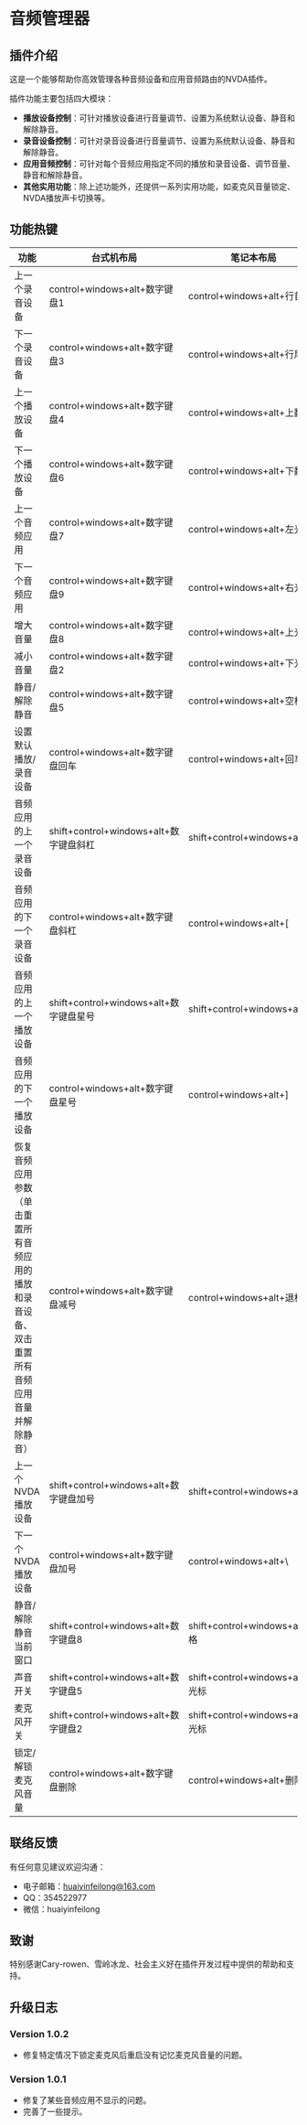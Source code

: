 # 音频管理器

## 插件介绍

这是一个能够帮助你高效管理各种音频设备和应用音频路由的NVDA插件。

插件功能主要包括四大模块：

* **播放设备控制**：可针对播放设备进行音量调节、设置为系统默认设备、静音和解除静音。
* **录音设备控制**：可针对录音设备进行音量调节、设置为系统默认设备、静音和解除静音。
* **应用音频控制**：可针对每个音频应用指定不同的播放和录音设备、调节音量、静音和解除静音。
* **其他实用功能**：除上述功能外，还提供一系列实用功能，如麦克风音量锁定、NVDA播放声卡切换等。

## 功能热键

| 功能 | 台式机布局 | 笔记本布局 |
| --- | --- | --- |
| 上一个录音设备 | control+windows+alt+数字键盘1 | control+windows+alt+行首 |
| 下一个录音设备 | control+windows+alt+数字键盘3 | control+windows+alt+行尾 |
| 上一个播放设备 | control+windows+alt+数字键盘4 | control+windows+alt+上翻页 |
| 下一个播放设备 | control+windows+alt+数字键盘6 | control+windows+alt+下翻页 |
| 上一个音频应用 | control+windows+alt+数字键盘7 | control+windows+alt+左光彪 |
| 下一个音频应用 | control+windows+alt+数字键盘9 | control+windows+alt+右光标 |
| 增大音量 | control+windows+alt+数字键盘8 | control+windows+alt+上光标 |
| 减小音量 | control+windows+alt+数字键盘2 | control+windows+alt+下光标 |
| 静音/解除静音 | control+windows+alt+数字键盘5 | control+windows+alt+空格 |
| 设置默认播放/录音设备 | control+windows+alt+数字键盘回车 | control+windows+alt+回车 |
| 音频应用的上一个录音设备 | shift+control+windows+alt+数字键盘斜杠 | shift+control+windows+alt+[ |
| 音频应用的下一个录音设备 | control+windows+alt+数字键盘斜杠 | control+windows+alt+[ |
| 音频应用的上一个播放设备 | shift+control+windows+alt+数字键盘星号 | shift+control+windows+alt+] |
| 音频应用的下一个播放设备 | control+windows+alt+数字键盘星号 | control+windows+alt+] |
| 恢复音频应用参数（单击重置所有音频应用的播放和录音设备、双击重置所有音频应用音量并解除静音） | control+windows+alt+数字键盘减号 | control+windows+alt+退格 |
| 上一个NVDA播放设备 | shift+control+windows+alt+数字键盘加号 | shift+control+windows+alt+\ |
| 下一个NVDA播放设备 | control+windows+alt+数字键盘加号 | control+windows+alt+\ |
| 静音/解除静音当前窗口 | shift+control+windows+alt+数字键盘8 | shift+control+windows+alt+空格 |
| 声音开关 | shift+control+windows+alt+数字键盘5 | shift+control+windows+alt+上光标 |
| 麦克风开关 | shift+control+windows+alt+数字键盘2 | shift+control+windows+alt+下光标 |
| 锁定/解锁麦克风音量 | control+windows+alt+数字键盘删除 | control+windows+alt+删除 |

## 联络反馈

有任何意见建议欢迎沟通：

* 电子邮箱：huaiyinfeilong@163.com
* QQ：354522977
* 微信：huaiyinfeilong

## 致谢

特别感谢Cary-rowen、雪岭冰龙、社会主义好在插件开发过程中提供的帮助和支持。

## 升级日志

### Version 1.0.2

* 修复特定情况下锁定麦克风后重启没有记忆麦克风音量的问题。

### Version 1.0.1

* 修复了某些音频应用不显示的问题。
* 完善了一些提示。
 
